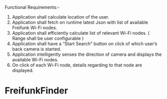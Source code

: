 Functional Requirements:-
1)	Application shall calculate location of the user. 
2)	Application shall fetch on runtime latest Json with list of available Freifunk Wi-Fi nodes. 
3)	Application shall efficiently calculate list of relevant Wi-Fi nodes. ( Range shall be user configurable ) 
4)	Application shall have a “Start Search” button on click of which user’s back camera is started.
5)	Application intelligently senses the direction of camera and displays the available Wi-Fi nodes.
6)	On click of each Wi-Fi node, details regarding to that node are displayed. 

# FreifunkFinder
